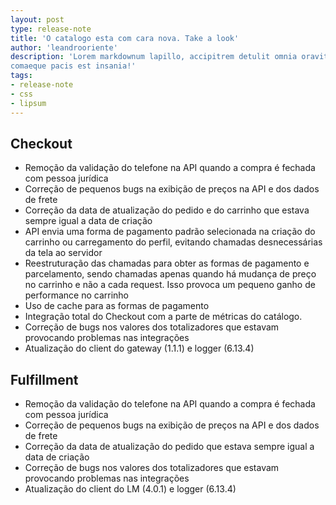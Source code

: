 ```yaml
---
layout: post
type: release-note
title: 'O catalogo esta com cara nova. Take a look'
author: 'leandrooriente'
description: 'Lorem markdownum lapillo, accipitrem detulit omnia oravit effreno est utar
comaeque pacis est insania!'
tags: 
- release-note
- css
- lipsum
---
```


## Checkout
- Remoção da validação do telefone na API quando a compra é fechada com pessoa jurídica
- Correção de pequenos bugs na exibição de preços na API e dos dados de frete
- Correção da data de atualização do pedido e do carrinho que estava sempre igual a data de criação
- API envia uma forma de pagamento padrão selecionada na criação do carrinho ou carregamento do perfil, evitando chamadas desnecessárias da tela ao servidor
- Reestruturação das chamadas para obter as formas de pagamento e parcelamento, sendo chamadas apenas quando há mudança de preço no carrinho e não a cada request. Isso provoca um pequeno ganho de performance no carrinho
- Uso de cache para as formas de pagamento
- Integração total do Checkout com a parte de métricas do catálogo.
- Correção de bugs nos valores dos totalizadores que estavam provocando problemas nas integrações
- Atualização do client do gateway (1.1.1) e logger (6.13.4)


## Fulfillment
- Remoção da validação do telefone na API quando a compra é fechada com pessoa jurídica
- Correção de pequenos bugs na exibição de preços na API e dos dados de frete
- Correção da data de atualização do pedido que estava sempre igual a data de criação
- Correção de bugs nos valores dos totalizadores que estavam provocando problemas nas integrações
- Atualização do client do LM (4.0.1) e logger (6.13.4)